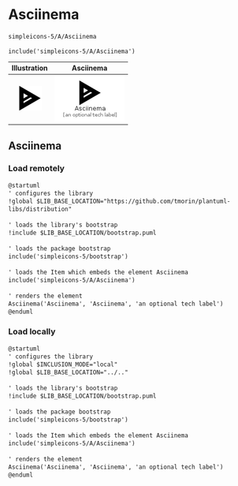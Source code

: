 # Asciinema


```text
simpleicons-5/A/Asciinema
```

```text
include('simpleicons-5/A/Asciinema')
```



| Illustration | Asciinema |
| :---: | :---: |
| ![illustration for Illustration](../../simpleicons-5/A/Asciinema.png) | ![illustration for Asciinema](../../simpleicons-5/A/Asciinema.Local.png) |




## Asciinema

### Load remotely
```plantuml
@startuml
' configures the library
!global $LIB_BASE_LOCATION="https://github.com/tmorin/plantuml-libs/distribution"

' loads the library's bootstrap
!include $LIB_BASE_LOCATION/bootstrap.puml

' loads the package bootstrap
include('simpleicons-5/bootstrap')

' loads the Item which embeds the element Asciinema
include('simpleicons-5/A/Asciinema')

' renders the element
Asciinema('Asciinema', 'Asciinema', 'an optional tech label')
@enduml
```

### Load locally
```plantuml
@startuml
' configures the library
!global $INCLUSION_MODE="local"
!global $LIB_BASE_LOCATION="../.."

' loads the library's bootstrap
!include $LIB_BASE_LOCATION/bootstrap.puml

' loads the package bootstrap
include('simpleicons-5/bootstrap')

' loads the Item which embeds the element Asciinema
include('simpleicons-5/A/Asciinema')

' renders the element
Asciinema('Asciinema', 'Asciinema', 'an optional tech label')
@enduml
```

